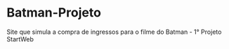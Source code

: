 # Batman-Projeto
 Site que simula a compra de ingressos para o filme do Batman - 1° Projeto StartWeb
